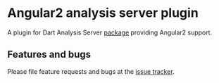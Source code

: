 # Angular2 analysis server plugin

A plugin for Dart Analysis Server [package](https://github.com/dart-lang/sdk/tree/master/pkg/analysis_server) providing Angular2 support.

## Features and bugs

Please file feature requests and bugs at the [issue tracker][tracker].

[tracker]: https://github.com/angular/angular2-dart-analyzer/issues
